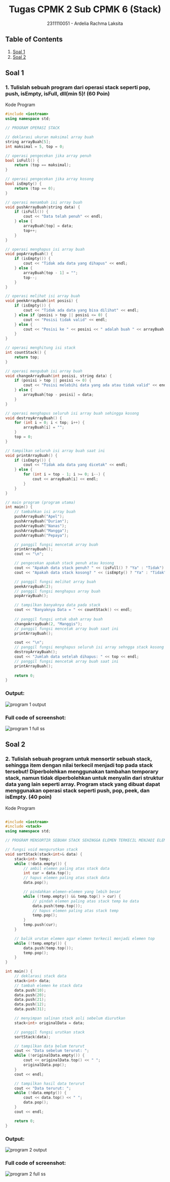 # <h1 align="center">Tugas CPMK 2 Sub CPMK 6 (Stack)</h1>
<p align="center">2311110051 - Ardelia Rachma Laksita</p>

## Table of Contents
1. [Soal 1](#soal-1)
2. [Soal 2](#soal-2)

## Soal 1
### 1. Tulislah sebuah program dari operasi stack seperti pop, push, isEmpty, isFull, dll(min 5)! (60 Poin)
Kode Program

```C++
#include <iostream>
using namespace std;

// PROGRAM OPERASI STACK

// deklarasi ukuran maksimal array buah
string arrayBuah[5];
int maksimal = 5, top = 0;

// operasi pengecekan jika array penuh
bool isFull() {
    return (top == maksimal);
}

// operasi pengecekan jika array kosong
bool isEmpty() {
    return (top == 0);
}

// operasi menambah isi array buah
void pushArrayBuah(string data) {
    if (isFull()) {
        cout << "Data telah penuh" << endl;
    } else {
        arrayBuah[top] = data;
        top++;
    }
}

// operasi menghapus isi array buah
void popArrayBuah() {
    if (isEmpty()) {
        cout << "Tidak ada data yang dihapus" << endl;
    } else {
        arrayBuah[top - 1] = "";
        top--;
    }
}

// operasi melihat isi array buah
void peekArrayBuah(int posisi) {
    if (isEmpty()) {
        cout << "Tidak ada data yang bisa dilihat" << endl;
    } else if (posisi > top || posisi <= 0) {
        cout << "Posisi tidak valid" << endl;
    } else {
        cout << "Posisi ke " << posisi << " adalah buah " << arrayBuah[top - posisi] << endl;
    }
}

// operasi menghitung isi stack
int countStack() {
    return top;
}

// operasi mengubah isi array buah
void changeArrayBuah(int posisi, string data) {
    if (posisi > top || posisi <= 0) {
        cout << "Posisi melebihi data yang ada atau tidak valid" << endl;
    } else {
        arrayBuah[top - posisi] = data;
    }
}

// operasi menghapus seluruh isi array buah sehingga kosong
void destroyArrayBuah() {
    for (int i = 0; i < top; i++) {
        arrayBuah[i] = "";
    }
    top = 0;
}

// tampilkan seluruh isi array buah saat ini
void printArrayBuah() {
    if (isEmpty()) {
        cout << "Tidak ada data yang dicetak" << endl;
    } else {
        for (int i = top - 1; i >= 0; i--) {
            cout << arrayBuah[i] << endl;
        }
    }
}

// main program (program utama)
int main() {
    // tambahkan isi array buah
    pushArrayBuah("Apel");
    pushArrayBuah("Durian");
    pushArrayBuah("Nanas");
    pushArrayBuah("Mangga");
    pushArrayBuah("Pepaya");

    // panggil fungsi mencetak array buah
    printArrayBuah();
    cout << "\n";

    // pengecekan apakah stack penuh atau kosong
    cout << "Apakah data stack penuh? " << (isFull() ? "Ya" : "Tidak") << endl;
    cout << "Apakah data stack kosong? " << (isEmpty() ? "Ya" : "Tidak") << endl;

    // panggil fungsi melihat array buah
    peekArrayBuah(2);
    // panggil fungsi menghapus array buah
    popArrayBuah();

    // tampilkan banyaknya data pada stack
    cout << "Banyaknya Data = " << countStack() << endl;
    
    // panggil fungsi untuk ubah array buah
    changeArrayBuah(2, "Manggis");
    // panggil fungsi mencetak array buah saat ini
    printArrayBuah();

    cout << "\n";
    // panggil fungsi menghapus seluruh isi array sehngga stack kosong
    destroyArrayBuah();
    cout << "Jumlah data setelah dihapus: " << top << endl;
    // panggil fungsi mencetak array buah saat ini
    printArrayBuah();
    
    return 0;
}

```
### Output:
![program 1 output](https://github.com/ardelialaksita/Algoritma-Struktur-Data/assets/157208713/759a91ff-3971-401e-8beb-9450c6be7e00)

### Full code of screenshot:
![program 1 full ss](https://github.com/ardelialaksita/Algoritma-Struktur-Data/assets/157208713/942b6241-00c1-4861-ab9c-7b0cd18529c1)


## Soal 2
### 2. Tulislah sebuah program untuk mensortir sebuah stack, sehingga item dengan nilai terkecil menjadi top pada stack tersebut! Diperbolehkan menggunakan tambahan temporary stack, namun tidak diperbolehkan untuk menyalin dari struktur data yang lain seperti array. Program stack yang dibuat dapat menggunakan operasi stack seperti push, pop, peek, dan isEmpty. (40 poin)
Kode Program

```C++

#include <iostream>
#include <stack>
using namespace std;

// PROGRAM MENSORTIR SEBUAH STACK SEHINGGA ELEMEN TERKECIL MENJADI ELEMEN TOP

// fungsi void mengurutkan stack
void sortStack(stack<int>& data) {
    stack<int> temp; 
    while (!data.empty()) { 
        // ambil elemen paling atas stack data
        int cur = data.top(); 
        // hapus elemen paling atas stack data
        data.pop(); 

        // pindahkan elemen-elemen yang lebih besar 
        while (!temp.empty() && temp.top() > cur) {
            // pindah elemen paling atas stack temp ke data
            data.push(temp.top()); 
            // hapus elemen paling atas stack temp
            temp.pop(); 
        }
        temp.push(cur);
    }

    // balik urutan elemen agar elemen terkecil menjadi elemen top
    while (!temp.empty()) {
        data.push(temp.top()); 
        temp.pop(); 
    }
}

int main() {
    // deklarasi stack data
    stack<int> data; 
    // tambah elemen ke stack data
    data.push(10); 
    data.push(20); 
    data.push(21); 
    data.push(12); 
    data.push(31); 

    // menyimpan salinan stack asli sebelum diurutkan
    stack<int> originalData = data;

    // panggil fungsi urutkan stack
    sortStack(data);

    // tampilkan data belum terurut
    cout << "Data sebelum terurut: ";
    while (!originalData.empty()) {
        cout << originalData.top() << " "; 
        originalData.pop();
    }
    cout << endl;

    // tampilkan hasil data terurut
    cout << "Data terurut: ";
    while (!data.empty()) {
        cout << data.top() << " "; 
        data.pop();
    }
    cout << endl;

    return 0;
}

```
### Output:
![program 2 output](https://github.com/ardelialaksita/Algoritma-Struktur-Data/assets/157208713/516c84e5-51fe-4607-86df-549afb1d3715)

### Full code of screenshot:
![program 2 full ss](https://github.com/ardelialaksita/Algoritma-Struktur-Data/assets/157208713/616b2539-a2b3-492d-afcb-dc910987010f)
